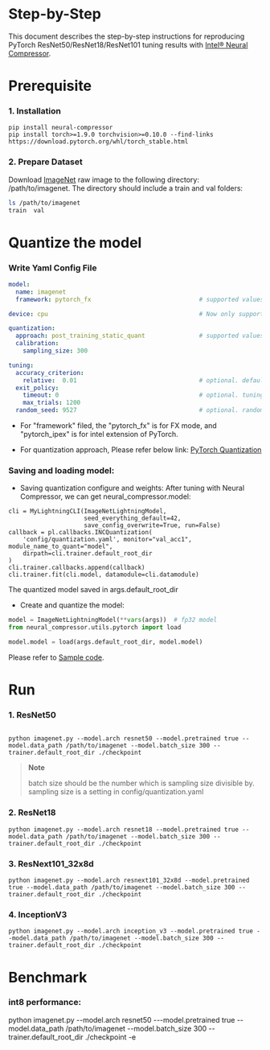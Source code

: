 # Step-by-Step

This document describes the step-by-step instructions for reproducing PyTorch ResNet50/ResNet18/ResNet101 tuning results with [Intel® Neural Compressor](https://github.com/intel/neural-compressor).

# Prerequisite

### 1. Installation

```shell
pip install neural-compressor
pip install torch>=1.9.0 torchvision>=0.10.0 --find-links https://download.pytorch.org/whl/torch_stable.html
```

### 2. Prepare Dataset

Download [ImageNet](http://www.image-net.org/) raw image to the following directory: /path/to/imagenet.  The directory should include a train and val folders:

```bash
ls /path/to/imagenet
train  val
```

# Quantize the model

### Write Yaml Config File

```yaml
model:
  name: imagenet
  framework: pytorch_fx                              # supported values are pytorch_fx, pytorch_ipex here.

device: cpu                                          # Now only support CPU device, will support Intel GPU future.

quantization:
  approach: post_training_static_quant               # supported values are post_training_static_quant, post_training_dynamic_quant, quant_aware_training.
  calibration:
    sampling_size: 300

tuning:
  accuracy_criterion:
    relative:  0.01                                  # optional. default value is relative, other value is absolute. this example allows relative accuracy loss: 1%.
  exit_policy:
    timeout: 0                                       # optional. tuning timeout (seconds). default value is 0 which means early stop. combine with max_trials field to decide when to exit.
    max_trials: 1200
  random_seed: 9527                                  # optional. random seed for deterministic tuning.
```

- For "framework" filed, the "pytorch_fx" is for FX mode, and "pytorch_ipex" is for intel extension of PyTorch.

- For quantization approach, Please refer below link:
  [PyTorch Quantization](https://pytorch.org/docs/stable/quantization.html)

### Saving and loading model:

- Saving quantization configure and weights:
  After tuning with Neural Compressor, we can get neural_compressor.model:

```
cli = MyLightningCLI(ImageNetLightningModel,
                     seed_everything_default=42,
                     save_config_overwrite=True, run=False)
callback = pl.callbacks.INCQuantization(
    'config/quantization.yaml', monitor="val_acc1", module_name_to_quant="model",
    dirpath=cli.trainer.default_root_dir
)
cli.trainer.callbacks.append(callback)
cli.trainer.fit(cli.model, datamodule=cli.datamodule)
```

The quantized model saved in args.default_root_dir

- Create and quantize the model:

```python
model = ImageNetLightningModel(**vars(args))  # fp32 model
from neural_compressor.utils.pytorch import load

model.model = load(args.default_root_dir, model.model)
```

Please refer to [Sample code](./imagenet.py).

# Run

### 1. ResNet50

```shell

python imagenet.py --model.arch resnet50 --model.pretrained true --model.data_path /path/to/imagenet --model.batch_size 300 --trainer.default_root_dir ./checkpoint
```

> **Note**
>
> batch size should be the number which is sampling size divisible by. sampling size is a setting in config/quantization.yaml

### 2. ResNet18

```shell
python imagenet.py --model.arch resnet18 --model.pretrained true --model.data_path /path/to/imagenet --model.batch_size 300 --trainer.default_root_dir ./checkpoint
```

### 3. ResNext101_32x8d

```shell
python imagenet.py --model.arch resnext101_32x8d --model.pretrained true --model.data_path /path/to/imagenet --model.batch_size 300 --trainer.default_root_dir ./checkpoint
```

### 4. InceptionV3

```shell
python imagenet.py --model.arch inception_v3 --model.pretrained true --model.data_path /path/to/imagenet --model.batch_size 300 --trainer.default_root_dir ./checkpoint
```

# Benchmark

### int8 performance:

python imagenet.py --model.arch resnet50 ---model.pretrained true --model.data_path /path/to/imagenet --model.batch_size 300 --trainer.default_root_dir ./checkpoint -e
